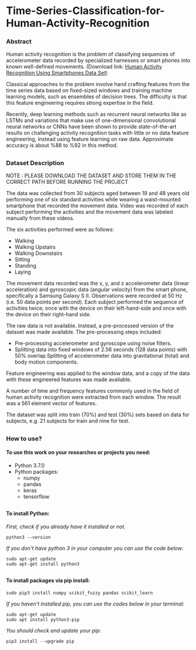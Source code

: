 # Time-Series-Classification-for-Human-Activity-Recognition

### Abstract

Human activity recognition is the problem of classifying sequences of accelerometer data recorded by specialized harnesses or smart phones into known well-defined movements. (Download link: [Human Activity Recognition Using Smartphones Data Set](https://archive.ics.uci.edu/ml/datasets/human+activity+recognition+using+smartphones))

Classical approaches to the problem involve hand crafting features from the time series data based on fixed-sized windows and training machine learning models, such as ensembles of decision trees. The difficulty is that this feature engineering requires strong expertise in the field.

Recently, deep learning methods such as recurrent neural networks like as LSTMs and variations that make use of one-dimensional convolutional neural networks or CNNs have been shown to provide state-of-the-art results on challenging activity recognition tasks with little or no data feature engineering, instead using feature learning on raw data. Approximate accuracy is about %88 to %92 in this method.

##

### Dataset Description

NOTE : PLEASE DOWNLOAD THE DATASET AND STORE THEM IN THE CORRECT PATH BEFORE RUNNING THE PROJECT

The data was collected from 30 subjects aged between 19 and 48 years old performing one of six standard activities while wearing a waist-mounted smartphone that recorded the movement data. Video was recorded of each subject performing the activities and the movement data was labeled manually from these videos.

The six activities performed were as follows:

* Walking
* Walking Upstairs
* Walking Downstairs
* Sitting
* Standing
* Laying

The movement data recorded was the x, y, and z accelerometer data (linear acceleration) and gyroscopic data (angular velocity) from the smart phone, specifically a Samsung Galaxy S II. Observations were recorded at 50 Hz (i.e. 50 data points per second). Each subject performed the sequence of activities twice; once with the device on their left-hand-side and once with the device on their right-hand side.

The raw data is not available. Instead, a pre-processed version of the dataset was made available. The pre-processing steps included:

* Pre-processing accelerometer and gyroscope using noise filters.
* Splitting data into fixed windows of 2.56 seconds (128 data points) with 50% overlap.Splitting of accelerometer data into gravitational (total) and body motion components.

Feature engineering was applied to the window data, and a copy of the data with these engineered features was made available.

A number of time and frequency features commonly used in the field of human activity recognition were extracted from each window. The result was a 561 element vector of features.

The dataset was split into train (70%) and test (30%) sets based on data for subjects, e.g. 21 subjects for train and nine for test.

##

### How to use?

#### To use this work on your researches or projects you need:
* Python 3.7.0
* Python packages:
	* numpy
	* pandas
	* keras
	* tensorflow

##

#### To install Python:
_First, check if you already have it installed or not_.
~~~~
python3 --version
~~~~
_If you don't have python 3 in your computer you can use the code below_:
~~~~
sudo apt-get update
sudo apt-get install python3
~~~~
##

#### To install packages via pip install:
~~~~
sudo pip3 install numpy scikit_fuzzy pandas scikit_learn
~~~~
_If you haven't installed pip, you can use the codes below in your terminal_:
~~~~
sudo apt-get update
sudo apt install python3-pip
~~~~
_You should check and update your pip_:
~~~~
pip3 install --upgrade pip
~~~~
##
